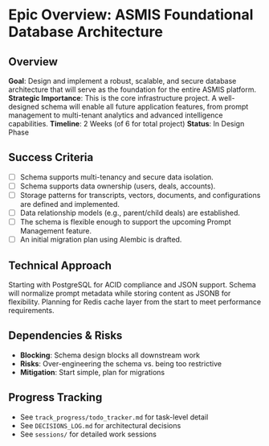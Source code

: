 # Epic Overview: ASMIS Foundational Database Architecture

## Overview
**Goal**: Design and implement a robust, scalable, and secure database architecture that will serve as the foundation for the entire ASMIS platform.
**Strategic Importance**: This is the core infrastructure project. A well-designed schema will enable all future application features, from prompt management to multi-tenant analytics and advanced intelligence capabilities.
**Timeline**: 2 Weeks (of 6 for total project)
**Status**: In Design Phase

## Success Criteria
- [ ] Schema supports multi-tenancy and secure data isolation.
- [ ] Schema supports data ownership (users, deals, accounts).
- [ ] Storage patterns for transcripts, vectors, documents, and configurations are defined and implemented.
- [ ] Data relationship models (e.g., parent/child deals) are established.
- [ ] The schema is flexible enough to support the upcoming Prompt Management feature.
- [ ] An initial migration plan using Alembic is drafted.

## Technical Approach
Starting with PostgreSQL for ACID compliance and JSON support. Schema will normalize prompt metadata while storing content as JSONB for flexibility. Planning for Redis cache layer from the start to meet performance requirements.

## Dependencies & Risks
- **Blocking**: Schema design blocks all downstream work
- **Risks**: Over-engineering the schema vs. being too restrictive
- **Mitigation**: Start simple, plan for migrations

## Progress Tracking
- See `track_progress/todo_tracker.md` for task-level detail
- See `DECISIONS_LOG.md` for architectural decisions
- See `sessions/` for detailed work sessions